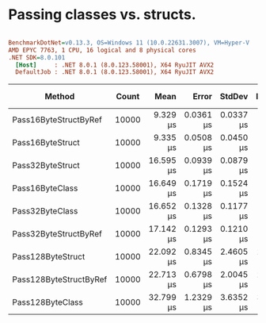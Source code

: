 # Passing classes vs. structs.


``` ini

BenchmarkDotNet=v0.13.3, OS=Windows 11 (10.0.22631.3007), VM=Hyper-V
AMD EPYC 7763, 1 CPU, 16 logical and 8 physical cores
.NET SDK=8.0.101
  [Host]     : .NET 8.0.1 (8.0.123.58001), X64 RyuJIT AVX2
  DefaultJob : .NET 8.0.1 (8.0.123.58001), X64 RyuJIT AVX2


```
|                 Method | Count |      Mean |     Error |    StdDev |    Median | Ratio | RatioSD | Allocated | Alloc Ratio |
|----------------------- |------ |----------:|----------:|----------:|----------:|------:|--------:|----------:|------------:|
|  Pass16ByteStructByRef | 10000 |  9.329 μs | 0.0361 μs | 0.0337 μs |  9.312 μs |  0.28 |    0.03 |         - |          NA |
|       Pass16ByteStruct | 10000 |  9.335 μs | 0.0508 μs | 0.0450 μs |  9.315 μs |  0.29 |    0.03 |         - |          NA |
|       Pass32ByteStruct | 10000 | 16.595 μs | 0.0939 μs | 0.0879 μs | 16.621 μs |  0.51 |    0.06 |         - |          NA |
|        Pass16ByteClass | 10000 | 16.649 μs | 0.1719 μs | 0.1524 μs | 16.680 μs |  0.51 |    0.06 |         - |          NA |
|        Pass32ByteClass | 10000 | 16.652 μs | 0.1328 μs | 0.1177 μs | 16.693 μs |  0.51 |    0.06 |         - |          NA |
|  Pass32ByteStructByRef | 10000 | 17.142 μs | 0.1293 μs | 0.1210 μs | 17.160 μs |  0.52 |    0.06 |         - |          NA |
|      Pass128ByteStruct | 10000 | 22.092 μs | 0.8345 μs | 2.4605 μs | 23.448 μs |  0.68 |    0.12 |         - |          NA |
| Pass128ByteStructByRef | 10000 | 22.713 μs | 0.6798 μs | 2.0045 μs | 23.489 μs |  0.70 |    0.11 |         - |          NA |
|       Pass128ByteClass | 10000 | 32.799 μs | 1.2329 μs | 3.6352 μs | 34.754 μs |  1.00 |    0.00 |         - |          NA |
